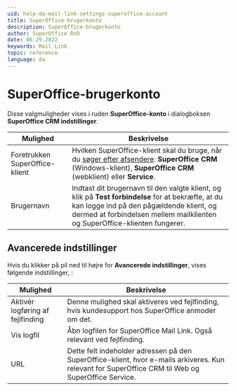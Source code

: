 ```yaml
---
uid: help-da-mail-link-settings-superoffice-account
title: SuperOffice-brugerkonto
description: SuperOffice-brugerkonto
author: SuperOffice RnD
date: 06.29.2022
keywords: Mail Link
topic: reference
language: da
---
```


# SuperOffice-brugerkonto

Disse valgmuligheder vises i ruden **SuperOffice-konto** i dialogboksen **SuperOffice CRM indstillinger**.

| Mulighed | Beskrivelse |
|---|---|
| Foretrukken SuperOffice-klient | Hvilken SuperOffice-klient skal du bruge, når du [søger efter afsendere][2]: **SuperOffice CRM** (Windows-klient), **SuperOffice CRM** (webklient) eller **Service**. |
| Brugernavn | Indtast dit brugernavn til den valgte klient, og klik på **Test forbindelse** for at bekræfte, at du kan logge ind på den pågældende klient, og dermed at forbindelsen mellem mailklienten og SuperOffice-klienten fungerer. |

## Avancerede indstillinger

Hvis du klikker på pil ned til højre for **Avancerede indstillinger**, vises følgende indstillinger, :

| Mulighed | Beskrivelse |
|---|---|
| Aktivér logføring af fejlfinding | Denne mulighed skal aktiveres ved fejlfinding, hvis kundesupport hos SuperOffice anmoder om det. |
| Vis logfil | Åbn logfilen for SuperOffice Mail Link. Også relevant ved fejlfinding. |
| URL | Dette felt indeholder adressen på den SuperOffice-klient, hvor e-mails arkiveres. Kun relevant for SuperOffice CRM til Web og SuperOffice Service. |

<!-- Referenced links -->
[2]: ../manage-senders.md

<!-- Referenced images -->

